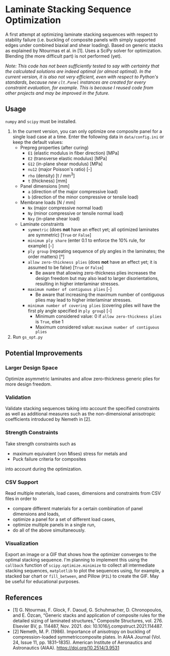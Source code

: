 # Laminate Stacking Sequence Optimization

A first attempt at optimizing laminate stacking sequences with respect to stability failure (i.e. buckling of composite panels with simply supported edges under combined biaxial and shear loading).
Based on generic stacks as explained by Ntourmas et al. in [1]. Uses a SciPy solver for optimization. Blending (the more difficult part) is not performed (yet).

_Note: This code has not been sufficiently tested to say with certainty that the calculated solutions are indeed optimal (or almost optimal). 
In the current version, it is also not very efficient, even with respect to Python's standards, because new `clt.Panel` instances are created for every constraint evaluation, for example. 
This is because I reused code from other projects and may be improved in the future._

## Usage

`numpy` and `scipy` must be installed.

1. In the current version, you can only optimize one composite panel for a single load case at a time. Enter the following data in `data/config.ini` or keep the default values:
   - Prepreg properties (after curing)
     - `E1` (elastic modulus in fiber direction) \[MPa\]
     - `E2` (transverse elastic modulus) \[MPa\]
     - `G12` (in-plane shear modulus) \[MPa\]
     - `nu12` (major Poisson's ratio) \[-\]
     - `rho` (density) \[t / mm<sup>3</sup>\]
     - `t` (thickness) \[mm\]
   - Panel dimensions \[mm\]
     - `a` (direction of the major compressive load)
     - `b` (direction of the minor compressive or tensile load)
   - Membrane loads \[N / mm\]
     - `Nx` (major compressive normal load)
     - `Ny` (minor compressive or tensile normal load)
     - `Nxy` (in-plane shear load)
   - Laminate constraints
     - `symmetric` (does __not__ have an effect yet; all optimized laminates are symmetric) \[`True` or `False`\]
     - `minimum ply share` (enter 0.1 to enforce the 10% rule, for example) \[-\]
     - `ply group` (repeating sequence of ply angles in the laminates; the order matters) \[°\]
     - `allow zero-thickness plies` (does __not__ have an effect yet; it is assumed to be false) \[`True` or `False`\]
       - Be aware that allowing zero-thickness plies increases the design freedom but may also lead to larger disorientations, resulting in higher interlaminar stresses.
     - `maximum number of contiguous plies` \[-\]
       - Be aware that increasing the maximum number of contiguous plies may lead to higher interlaminar stresses.
     - `minimum number of covering plies` (covering plies will have the first ply angle specified in `ply group`) \[-\]
       - Minimum considered value: 0 if `allow zero-thickness plies` is `True`, else 1
       - Maximum considered value: `maximum number of contiguous plies`
2. Run `gs_opt.py`

## Potential Improvements

### Larger Design Space

Optimize asymmetric laminates and allow zero-thickness generic plies for more design freedom.

### Validation

Validate stacking sequences taking into account the specified constraints as well as additional measures such as the non-dimensional anisotropic coefficients introduced by Nemeth in [2].

### Strength Constraints

Take strength constraints such as 
- maximum equivalent (von Mises) stress for metals and
- Puck failure criteria for composites

into account during the optimization.

### CSV Support

Read multiple materials, load cases, dimensions and constraints from CSV files in order to
- compare different materials for a certain combination of panel dimensions and loads,
- optimize a panel for a set of different load cases,
- optimize multiple panels in a single run,
- do all of the above simultaneously.

### Visualization

Export an image or a GIF that shows how the optimizer converges to the optimal stacking sequence. I'm planning to implement this using the `callback` function of `scipy.optimize.minimize` to collect all intermediate stacking sequences, `matplotlib` to plot the sequences using, for example, a stacked bar chart or `fill_between`, and Pillow (`PIL`) to create the GIF. May be useful for educational purposes.

## References
- [1] G. Ntourmas, F. Glock, F. Daoud, G. Schuhmacher, D. Chronopoulos, and E. Özcan, “Generic stacks and application of composite rules for the detailed sizing of laminated structures,” Composite Structures, vol. 276. Elsevier BV, p. 114487, Nov. 2021. doi: 10.1016/j.compstruct.2021.114487.
- [2] Nemeth, M. P. (1986). Importance of anisotropy on buckling of compression-loaded symmetriccomposite plates. In AIAA Journal (Vol. 24, Issue 11, pp. 1831–1835). American Institute of Aeronautics and Astronautics (AIAA). https://doi.org/10.2514/3.9531